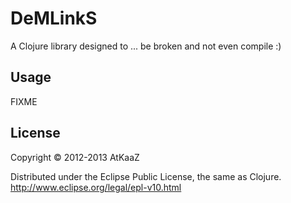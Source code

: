 # DeMLinkS

A Clojure library designed to ... be broken and not even compile :) 

## Usage

FIXME

## License

Copyright © 2012-2013 AtKaaZ

Distributed under the Eclipse Public License, the same as Clojure.
http://www.eclipse.org/legal/epl-v10.html
